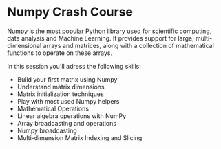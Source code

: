 <h1> Numpy Crash Course</h1>

Numpy is the most popular Python library used for scientific computing, data analysis and Machine Learning. It provides support for large, multi-dimensional arrays and matrices, along with a collection of mathematical functions to operate on these arrays.

In this session you'll adress the following skills:
* Build your first matrix using Numpy
* Understand matrix dimensions
* Matrix initialization techniques
* Play with most used Numpy helpers
* Mathematical Operations
* Linear algebra operations with NumPy
* Array broadcasting and operations
* Numpy broadcasting
* Multi-dimension Matrix Indexing and Slicing
